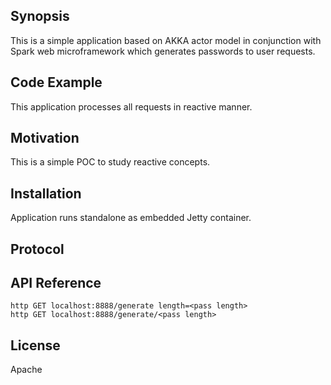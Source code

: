 ## Synopsis

This is a simple application based on AKKA actor model in conjunction with Spark web microframework which generates passwords to user requests.

## Code Example

This application processes all requests in reactive manner.

## Motivation

This is a simple POC to study reactive concepts.

## Installation

Application runs standalone as embedded Jetty container.

## Protocol

## API Reference
```
http GET localhost:8888/generate length=<pass length>
http GET localhost:8888/generate/<pass length>
```

## License

Apache
